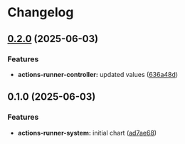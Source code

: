 # Changelog

## [0.2.0](https://github.com/dom-lc/lc-k8s-apps/compare/actions-runner-system-v0.1.0...actions-runner-system-v0.2.0) (2025-06-03)


### Features

* **actions-runner-controller:** updated values ([636a48d](https://github.com/dom-lc/lc-k8s-apps/commit/636a48d651902d03dbdafe58174e2c1d4b6cdf06))

## 0.1.0 (2025-06-03)


### Features

* **actions-runner-system:** initial chart ([ad7ae68](https://github.com/dom-lc/lc-k8s-apps/commit/ad7ae680151e08127d4f7cbdc0cb375ea1ac7714))
